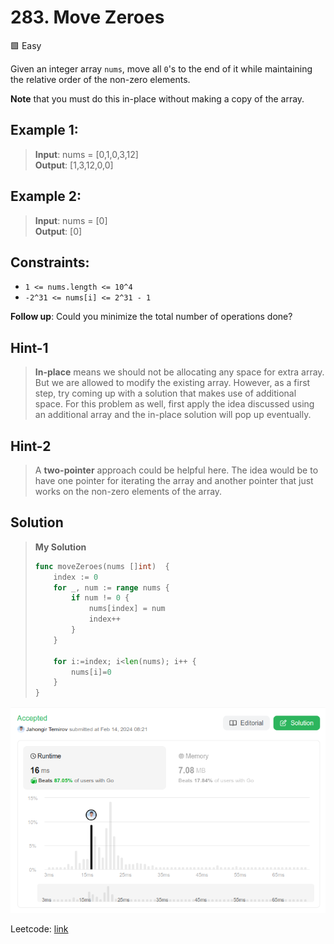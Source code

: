 # 283. Move Zeroes
🟩 Easy

Given an integer array `nums`, move all `0`'s to the end of it while maintaining the relative order of the non-zero elements.

**Note** that you must do this in-place without making a copy of the array.

## Example 1:
> **Input**: nums = [0,1,0,3,12] \
> **Output**: [1,3,12,0,0]

## Example 2:
> **Input**: nums = [0] \
> **Output**: [0]

## Constraints:
* `1 <= nums.length <= 10^4`
* `-2^31 <= nums[i] <= 2^31 - 1`

**Follow up**: Could you minimize the total number of operations done?

## Hint-1
> **In-place** means we should not be allocating any space for extra array. But we are allowed to modify the existing array. However, as a first step, try coming up with a solution that makes use of additional space. For this problem as well, first apply the idea discussed using an additional array and the in-place solution will pop up eventually.

## Hint-2
> A **two-pointer** approach could be helpful here. The idea would be to have one pointer for iterating the array and another pointer that just works on the non-zero elements of the array.

## Solution
> **My Solution**
> ```go
> func moveZeroes(nums []int)  {
>     index := 0
>     for _, num := range nums {
>         if num != 0 {
>             nums[index] = num
>             index++
>         }
>     }
> 
>     for i:=index; i<len(nums); i++ {
>         nums[i]=0
>     }
> }
> ```

![result](283.png)

Leetcode: [link](https://leetcode.com/problems/move-zeroes/description/)